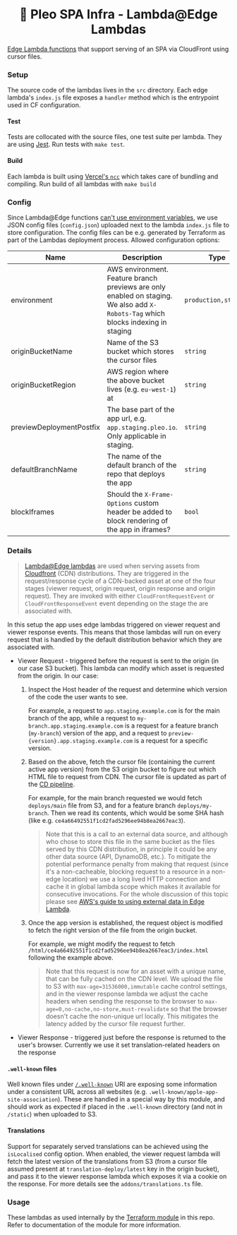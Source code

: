 <h1 align="center">
  🔋 Pleo SPA Infra - Lambda@Edge Lambdas
</h1>

[Edge Lambda functions](https://aws.amazon.com/lambda/edge/) that support serving of an SPA via
CloudFront using cursor files.

### Setup

The source code of the lambdas lives in the `src` directory. Each edge lambda's `index.js` file
exposes a `handler` method which is the entrypoint used in CF configuration.

#### Test

Tests are collocated with the source files, one test suite per lambda. They are using
[Jest](https://jestjs.io/). Run tests with `make test`.

#### Build

Each lambda is built using [Vercel's `ncc`](https://github.com/vercel/ncc) which takes care of
bundling and compiling. Run build of all lambdas with `make build`

### Config

Since Lambda@Edge functions
[can't use environment variables](https://docs.aws.amazon.com/AmazonCloudFront/latest/DeveloperGuide/edge-functions-restrictions.html#lambda-at-edge-function-restrictions),
we use JSON config files (`config.json`) uploaded next to the lambda `index.js` file to store
configuration. The config files can be e.g. generated by Terraform as part of the Lambdas deployment
process. Allowed configuration options:

| Name                     | Description                                                                                                                       | Type                 | Default  | Required |
| ------------------------ | --------------------------------------------------------------------------------------------------------------------------------- | -------------------- | -------- | :------: |
| environment              | AWS environment. Feature branch previews are only enabled on staging. We also add `X-Robots-Tag` which blocks indexing in staging | `production,staging` | n/a      |   yes    |
| originBucketName         | Name of the S3 bucket which stores the cursor files                                                                               | `string`             | n/a      |   yes    |
| originBucketRegion       | AWS region where the above bucket lives (e.g. `eu-west-1`) at                                                                     | `string`             | n/a      |   yes    |
| previewDeploymentPostfix | The base part of the app url, e.g. `app.staging.pleo.io`. Only applicable in staging.                                             | `string`             | n/a      |   yes    |
| defaultBranchName        | The name of the default branch of the repo that deploys the app                                                                   | `string`             | `master` |    no    |
| blockIframes             | Should the `X-Frame-Options` custom header be added to block rendering of the app in iframes?                                     | `bool`               | `false`  |    no    |

### Details

> [Lambda@Edge lambdas](https://aws.amazon.com/lambda/edge/) are used when serving assets from
> [Cloudfront](https://aws.amazon.com/cloudfront/) (CDN) distributions. They are triggered in the
> request/response cycle of a CDN-backed asset at one of the four stages (viewer request, origin
> request, origin response and origin request). They are invoked with either
> `CloudFrontRequestEvent` or `CloudFrontResponseEvent` event depending on the stage the are
> associated with.

In this setup the app uses edge lambdas triggered on viewer request and viewer response events. This
means that those lambdas will run on every request that is handled by the default distribution
behavior which they are associated with.

-   Viewer Request - triggered before the request is sent to the origin (in our case S3 bucket).
    This lambda can modify which asset is requested from the origin. In our case:

    1. Inspect the Host header of the request and determine which version of the code the user wants
       to see.

        For example, a request to `app.staging.example.com` is for the main branch of the app, while
        a request to `my-branch.app.staging.example.com` is a request for a feature branch
        (`my-branch`) version of the app, and a request to
        `preview-{version}.app.staging.example.com` is a request for a specific version.

    2. Based on the above, fetch the cursor file (containing the current active app version) from
       the S3 origin bucket to figure out which HTML file to request from CDN. The cursor file is
       updated as part of the [CD pipeline](../reusable-workflows).

        For example, for the main branch requested we would fetch `deploys/main` file from S3, and
        for a feature branch `deploys/my-branch`. Then we read its contents, which would be some SHA
        hash (like e.g. `ce4a66492551f1cd2fad5296ee94b8ea2667eac3`).

        > Note that this is a call to an external data source, and although who chose to store this
        > file in the same bucket as the files served by this CDN distribution, in principle it
        > could be any other data source (API, DynamoDB, etc.). To mitigate the potential
        > performance penalty from making that request (since it's a non-cacheable, blocking request
        > to a resource in a non-edge location) we use a long lived HTTP connection and cache it in
        > global lambda scope which makes it available for consecutive invocations. For the whole
        > discussion of this topic please see
        > [AWS's guide to using external data in Edge Lambda](https://aws.amazon.com/blogs/networking-and-content-delivery/leveraging-external-data-in-lambdaedge).

    3. Once the app version is established, the request object is modified to fetch the right
       version of the file from the origin bucket.

        For example, we might modify the request to fetch
        `/html/ce4a66492551f1cd2fad5296ee94b8ea2667eac3/index.html` following the example above.

        > Note that this request is now for an asset with a unique name, that can be fully cached on
        > the CDN level. We upload the file to S3 with `max-age=31536000,immutable` cache control
        > settings, and in the viewer response lambda we adjust the cache headers when sending the
        > response to the browser to `max-age=0,no-cache,no-store,must-revalidate` so that the
        > browser doesn't cache the non-unique url locally. This mitigates the latency added by the
        > cursor file request further.

-   Viewer Response - triggered just before the response is returned to the user's browser.
    Currently we use it set translation-related headers on the response

#### `.well-known` files

Well known files under [`/.well-known`](https://en.wikipedia.org/wiki/Well-known_URI) URI are
exposing some information under a consistent URL across all websites (e.g.
`.well-known/apple-app-site-association`). These are handled in a special way by this module, and
should work as expected if placed in the `.well-known` directory (and not in `/static`) when
uploaded to S3.

#### Translations

Support for separately served translations can be achieved using the `isLocalised` config option.
When enabled, the viewer request lambda will fetch the latest version of the translations from S3
(from a cursor file assumed present at `translation-deploy/latest` key in the origin bucket), and
pass it to the viewer response lambda which exposes it via a cookie on the response. For more
details see the `addons/translations.ts` file.

### Usage

These lambdas as used internally by the [Terraform module](../terraform-module) in this repo. Refer
to documentation of the module for more information.
